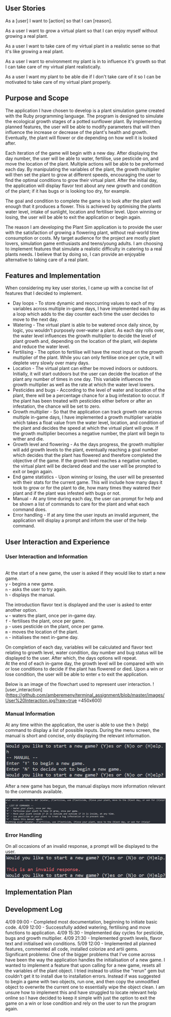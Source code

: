 ## User Stories
As a [user] I want to [action] so that I can [reason].

As a user I want to grow a virtual plant so that I can enjoy myself without growing a real plant.

As a user I want to take care of my virtual plant in a realistic sense so that it's like growing a real plant. 

As a user I want to environment my plant is in to influence it's growth so that I can take care of my virtual plant realistically.

As a user I want my plant to be able die if I don't take care of it so I can be motivated to take care of my virtual plant properly.

## Purpose and Scope
The application I have chosen to develop is a plant simulation game created with the Ruby programming language. The program is designed to simulate the ecological growth stages of a potted sunflower plant. By implementing planned features, the user will be able to modify parameters that will then influence the increase or decrease of the plant's health and growth. Eventually, the plant will flower or die depending on how  well it is looked after.
<p>
Each iteration of the game will begin with a new day. After displaying the day number, the user will be able to water, fertilise, use pesticide on, and move the location of the plant. Multiple actions will be able to be preformed each day. By manipulating the variables  of the plant, the growth multiplier will then set the plant to grow at different speeds, encouraging the user to find the optimal conditions to grow their virtual plant. After the initial day, the application will display flavor text about any new growth and condition of the plant; if it has bugs or is looking too dry, for example.
<p>
The goal and condition to complete the game is to look after the plant well enough that it produces a flower. This is achieved by optimising the plants water level, intake of sunlight, location and fertiliser level. Upon winning or losing, the user will be able to exit the application or begin again.
<p>
The reason I am developing the Plant Sim application is to provide the user with the satisfaction of growing a flowering plant, without real-world time consumption or costs. My target audience for the project are mostly plant lovers, simulation game enthusiasts and teens/young adults. I am choosing to implement features that simulate a realistic difficulty in catering to a real plants needs. I believe that by doing so, I can provide an enjoyable alternative to taking care of a real plant. 

## Features and Implementation
When considering my key user stories, I came up with a concise list of features that I decided to implement.
- Day loops - To store dynamic and reoccurring values to each of my variables across multiple in-game days, I have implemented each day as a loop which adds to the day counter each time the user decides to move to the next day.
- Watering - The virtual plant is able to be watered once daily since, by logic, you wouldn't purposely over-water a plant. As each day rolls over, the water level influences the growth multiplier to decide the level of plant growth and, depending on the location of the plant, will deplete and reduce the water level.
- Fertilising - The option to fertilise will have the most input on the growth multiplier of the plant. While you can only fertilise once per cycle, it will deplete very slowly over many days.
- Location - The virtual plant can either be moved indoors or outdoors. Initially, it will start outdoors but the user can decide the location of the plant any number of times in one day. This variable influences the growth multiplier as well as the rate at which the water level lowers.
- Pesticides and bugs - According to the level of water and location of the plant, there will be a percentage chance for a bug infestation to occur. If the plant has been treated with pesticides either before or after an infestation, the chance will be set to zero. 
- Growth multiplier - So that the application can track growth rate across multiple in-game days, I have implemented a growth multiplier variable which takes a float value from the water level, location, and condition of the plant and decides the speed at which the virtual plant will grow. If the growth multiplier becomes a negative number, the plant will begin to wither and die.
- Growth level and flowering - As the days progress, the growth multiplier will add growth levels to the plant, eventually reaching a goal number which decides that the plant has flowered and therefore completed the objective of the game. If the growth level reaches a negative number, the virtual plant will be declared dead and the user will be prompted to exit or begin again.
- End game statistics - Upon winning or losing, the user will be presented with their stats for the current game. This will include how many days it took to grow or for the plant to die, how many times they watered their plant and if the plant was infested with bugs or not. 
- Manual - At any time during each day, the user can prompt for help and be shown a list of commands to care for the plant and what each command does.
- Error handling - If at any time the user inputs an invalid argument, the application will display a prompt and inform the user of the help command. 

## User Interaction and Experience
### User Interaction and Information
<br>At the start of a new game, the user is asked if they would like to start a new game. 
<br>`y` - begins a new game.
<br>`n` - asks the user to try again.
<br>`h` - displays the manual.

The introduction flavor text is displayed and the user is asked to enter another option.
<br>`w` - waters the plant, once per in-game day.
<br>`f` - fertilises the plant, once per game.
<br>`p` - uses pesticide on the plant, once per game.
<br>`m` - moves the location of the plant. 
<br>`n` - initialises the next in-game day.

On completion of each day, variables will be calculated and flavor text relating to growth level, water condition, day number and bug status will be displayed to the user. After which, the days options will repeat. 
<br> At the end of each in-game day, the growth level will be compared with win or lose conditions to decide if the plant has flowered or died. Upon a win or lose condition, the user will be able to enter `e` to exit the application.

Below is an image of the flowchart used to represent user interaction.
![user_interaction](https://github.com/amberemeny/terminal_assignment/blob/master/images/User%20Interaction.jpg?raw=true =450x600)

### Manual Information 
At any time within the application, the user is able to use the `h` (help) command to display a list of possible inputs. 
During the menu screen, the manual is short and concise, only displaying the relevant information. 

![new_game_manual](https://github.com/amberemeny/terminal_assignment/blob/master/images/new_game_manual.png?raw=true)

After a new game has begun, the manual displays more information relevant to the commands available.

![in_game_manual](https://github.com/amberemeny/terminal_assignment/blob/master/images/in_game_manual.png?raw=true)

### Error Handling
On all occasions of an invalid response, a prompt will be displayed to the user. 
![error_handling](https://github.com/amberemeny/terminal_assignment/blob/master/images/error_handling.png?raw=true)

## Implementation Plan

## Development Log

 4/09 09:00 - Completed most documentation, beginning to initiate basic code.
 4/09 12:00 - Successfully added watering, fertilising and move functions to application. 
 4/09 15:30 - Implemented day cycles for pesticide, bugs and growth multiplier.
 4/09 21:30 - Implemented growth levels, flavor text and initialised win conditions.
 5/09 12:00 - Implemented all planned features, commented all code, installed colorize and artii gems.
 </br>
Significant problems:
	One of the bigger problems that I've come across have been the way the application handles the initialisation of a new game. I wanted to implement a feature that upon calling for a new game, resets all the variables of the plant object. I tried instead to utilise the "rerun" gem but couldn't get it to install due to installation errors. Instead if was suggested to begin a game with two objects, run one, and then copy the unmodified object to overwrite the current one to essentially wipe the object clean. I am unsure how to implement this and have struggled to locate relevant help online so I have decided to keep it simple with just the option to exit the game on a win or lose condition and rely on the user to run the program again.


